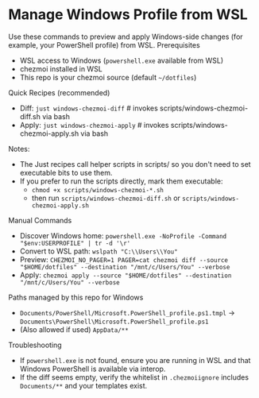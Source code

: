 # Manage Windows Profile from WSL

Use these commands to preview and apply Windows-side changes (for example, your PowerShell profile) from WSL.
Prerequisites
- WSL access to Windows (`powershell.exe` available from WSL)
- chezmoi installed in WSL
- This repo is your chezmoi source (default `~/dotfiles`)

Quick Recipes (recommended)
- Diff: `just windows-chezmoi-diff`              # invokes scripts/windows-chezmoi-diff.sh via bash
- Apply: `just windows-chezmoi-apply`            # invokes scripts/windows-chezmoi-apply.sh via bash

Notes:
- The Just recipes call helper scripts in scripts/ so you don't need to set executable bits to use them.
- If you prefer to run the scripts directly, mark them executable:
  - `chmod +x scripts/windows-chezmoi-*.sh`
  - then run `scripts/windows-chezmoi-diff.sh` or `scripts/windows-chezmoi-apply.sh`

Manual Commands
- Discover Windows home: `powershell.exe -NoProfile -Command "$env:USERPROFILE" | tr -d '\r'`
- Convert to WSL path: `wslpath "C:\\Users\\You"`
- Preview: `CHEZMOI_NO_PAGER=1 PAGER=cat chezmoi diff --source "$HOME/dotfiles" --destination "/mnt/c/Users/You" --verbose`
- Apply: `chezmoi apply --source "$HOME/dotfiles" --destination "/mnt/c/Users/You" --verbose`

Paths managed by this repo for Windows
- `Documents/PowerShell/Microsoft.PowerShell_profile.ps1.tmpl` → `Documents\PowerShell\Microsoft.PowerShell_profile.ps1`
- (Also allowed if used) `AppData/**`

Troubleshooting
- If `powershell.exe` is not found, ensure you are running in WSL and that Windows PowerShell is available via interop.
- If the diff seems empty, verify the whitelist in `.chezmoiignore` includes `Documents/**` and your templates exist.
